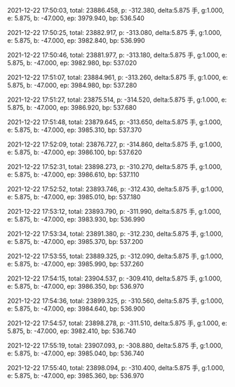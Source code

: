 2021-12-22 17:50:03, total: 23886.458, p: -312.380, delta:5.875 手, g:1.000, e: 5.875, b: -47.000, ep: 3979.940, bp: 536.540

2021-12-22 17:50:25, total: 23882.917, p: -313.080, delta:5.875 手, g:1.000, e: 5.875, b: -47.000, ep: 3982.840, bp: 536.990

2021-12-22 17:50:46, total: 23881.977, p: -313.180, delta:5.875 手, g:1.000, e: 5.875, b: -47.000, ep: 3982.980, bp: 537.020

2021-12-22 17:51:07, total: 23884.961, p: -313.260, delta:5.875 手, g:1.000, e: 5.875, b: -47.000, ep: 3984.980, bp: 537.280

2021-12-22 17:51:27, total: 23875.514, p: -314.520, delta:5.875 手, g:1.000, e: 5.875, b: -47.000, ep: 3986.920, bp: 537.680

2021-12-22 17:51:48, total: 23879.645, p: -313.650, delta:5.875 手, g:1.000, e: 5.875, b: -47.000, ep: 3985.310, bp: 537.370

2021-12-22 17:52:09, total: 23876.727, p: -314.860, delta:5.875 手, g:1.000, e: 5.875, b: -47.000, ep: 3986.100, bp: 537.620

2021-12-22 17:52:31, total: 23898.273, p: -310.270, delta:5.875 手, g:1.000, e: 5.875, b: -47.000, ep: 3986.610, bp: 537.110

2021-12-22 17:52:52, total: 23893.746, p: -312.430, delta:5.875 手, g:1.000, e: 5.875, b: -47.000, ep: 3985.010, bp: 537.180

2021-12-22 17:53:12, total: 23893.790, p: -311.990, delta:5.875 手, g:1.000, e: 5.875, b: -47.000, ep: 3983.930, bp: 536.990

2021-12-22 17:53:34, total: 23891.380, p: -312.230, delta:5.875 手, g:1.000, e: 5.875, b: -47.000, ep: 3985.370, bp: 537.200

2021-12-22 17:53:55, total: 23889.325, p: -312.090, delta:5.875 手, g:1.000, e: 5.875, b: -47.000, ep: 3985.990, bp: 537.260

2021-12-22 17:54:15, total: 23904.537, p: -309.410, delta:5.875 手, g:1.000, e: 5.875, b: -47.000, ep: 3986.350, bp: 536.970

2021-12-22 17:54:36, total: 23899.325, p: -310.560, delta:5.875 手, g:1.000, e: 5.875, b: -47.000, ep: 3984.640, bp: 536.900

2021-12-22 17:54:57, total: 23898.278, p: -311.510, delta:5.875 手, g:1.000, e: 5.875, b: -47.000, ep: 3982.410, bp: 536.740

2021-12-22 17:55:19, total: 23907.093, p: -308.880, delta:5.875 手, g:1.000, e: 5.875, b: -47.000, ep: 3985.040, bp: 536.740

2021-12-22 17:55:40, total: 23898.094, p: -310.400, delta:5.875 手, g:1.000, e: 5.875, b: -47.000, ep: 3985.360, bp: 536.970